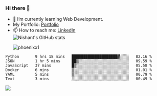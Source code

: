 ### Hi there 👋

<!--
**phoenixx1/phoenixx1** is a ✨ _special_ ✨ repository because its `README.md` (this file) appears on your GitHub profile.

Here are some ideas to get you started:

- 🔭 I’m currently working on ...
- 🌱 I’m currently learning ...
- 👯 I’m looking to collaborate on ...
- 🤔 I’m looking for help with ...
- 💬 Ask me about ...
- 📫 How to reach me: ...
- 😄 Pronouns: ...
- ⚡ Fun fact: ...
-->
- 🌱 I’m currently learning Web Development.
- My Portfolio: [Portfolio](https://phoenixx1.github.io/)
- 📫 How to reach me: [LinkedIn](https://www.linkedin.com/in/nishant-saxena-2609/)  
![Nishant's GitHub stats](https://github-readme-stats.vercel.app/api?username=phoenixx1&count_private=true)<p><img align="center" src="https://github-readme-streak-stats.herokuapp.com/?user=phoenixx1&" alt="phoenixx1" /></p>  
<!--START_SECTION:waka-->

```text
Python       9 hrs 18 mins   ████████████████████▓░░░░   82.16 %
JSON         1 hr 5 mins     ██▒░░░░░░░░░░░░░░░░░░░░░░   09.59 %
JavaScript   37 mins         █▒░░░░░░░░░░░░░░░░░░░░░░░   05.58 %
Docker       6 mins          ▒░░░░░░░░░░░░░░░░░░░░░░░░   01.01 %
YAML         5 mins          ▒░░░░░░░░░░░░░░░░░░░░░░░░   00.79 %
Text         3 mins          ░░░░░░░░░░░░░░░░░░░░░░░░░   00.49 %
```

<!--END_SECTION:waka-->

![](https://komarev.com/ghpvc/?username=phoenixx1&style=plastic)

<!-- ![Visitor Count](https://profile-counter.glitch.me/phoenixx1/count.svg) -->
